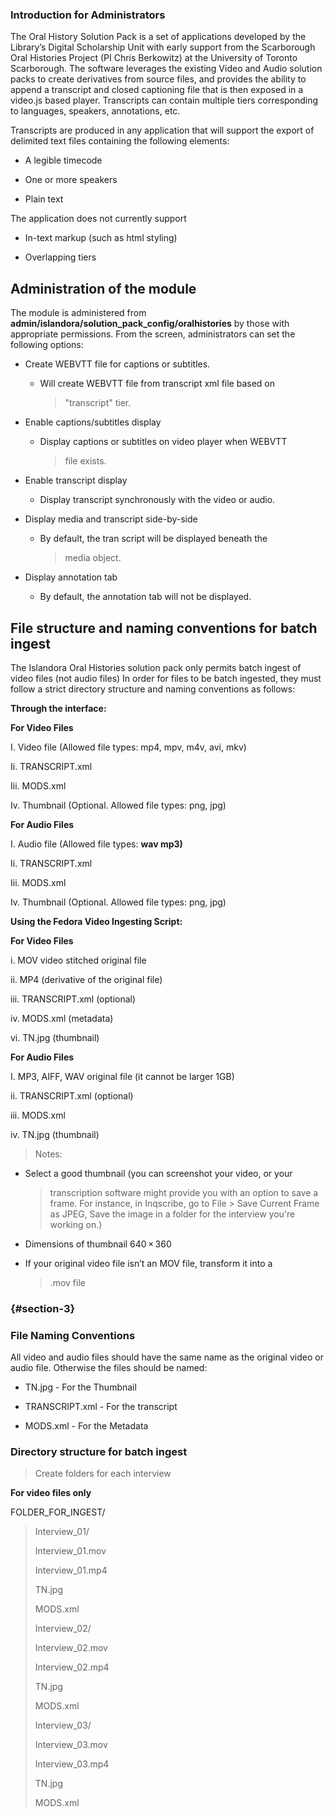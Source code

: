 ### Introduction for Administrators

The Oral History Solution Pack is a set of applications developed by the
Library’s Digital Scholarship Unit with early support from the
Scarborough Oral Histories Project (PI Chris Berkowitz) at the
University of Toronto Scarborough. The software leverages the existing
Video and Audio solution packs to create derivatives from source files,
and provides the ability to append a transcript and closed captioning
file that is then exposed in a video.js based player. Transcripts can
contain multiple tiers corresponding to languages, speakers,
annotations, etc.

Transcripts are produced in any application that will support the export
of delimited text files containing the following elements:

-   A legible timecode

-   One or more speakers

-   Plain text

The application does not currently support

-   In-text markup (such as html styling)

-   Overlapping tiers

Administration of the module
----------------------------

The module is administered from
**admin/islandora/solution\_pack\_config/oralhistories** by those with
appropriate permissions. From the screen, administrators can set the
following options:

-   Create WEBVTT file for captions or subtitles.

    -   Will create WEBVTT file from transcript xml file based on
        > "transcript" tier.

-   Enable captions/subtitles display

    -   Display captions or subtitles on video player when WEBVTT
        > file exists.

-   Enable transcript display

    -   Display transcript synchronously with the video or audio.

-   Display media and transcript side-by-side

    -   By default, the tran script will be displayed beneath the
        > media object.

-   Display annotation tab

    -   By default, the annotation tab will not be displayed.

File structure and naming conventions for batch ingest
------------------------------------------------------

The Islandora Oral Histories solution pack only permits batch ingest of
video files (not audio files) In order for files to be batch ingested,
they must follow a strict directory structure and naming conventions as
follows:

**Through the interface:**

**For Video Files**

I. Video file (Allowed file types: mp4, mpv, m4v, avi, mkv)

Ii. TRANSCRIPT.xml

Iii. MODS.xml

Iv. Thumbnail (Optional. Allowed file types: png, jpg)

**For Audio Files**

I. Audio file (Allowed file types: **wav mp3)**

Ii. TRANSCRIPT.xml

Iii. MODS.xml

Iv. Thumbnail (Optional. Allowed file types: png, jpg)

**Using the Fedora Video Ingesting Script:**

**For Video Files**

i\. MOV video stitched original file

ii\. MP4 (derivative of the original file)

iii\. TRANSCRIPT.xml (optional)

iv\. MODS.xml (metadata)

vi\. TN.jpg (thumbnail)

**For Audio Files**

I. MP3, AIFF, WAV original file (it cannot be larger 1GB)

ii\. TRANSCRIPT.xml (optional)

iii\. MODS.xml

iv\. TN.jpg (thumbnail)

> Notes:

-   Select a good thumbnail (you can screenshot your video, or your
    > transcription software might provide you with an option to save
    > a frame. For instance, in Inqscribe, go to File &gt; Save Current
    > Frame as JPEG, Save the image in a folder for the interview you're
    > working on.)

-   Dimensions of thumbnail 640 × 360

-   If your original video file isn’t an MOV file, transform it into a
    > .mov file

###  {#section-3}

### File Naming Conventions

All video and audio files should have the same name as the original
video or audio file. Otherwise the files should be named:

-   TN.jpg - For the Thumbnail

-   TRANSCRIPT.xml - For the transcript

-   MODS.xml - For the Metadata

### Directory structure for batch ingest

> Create folders for each interview

**For video files only**

FOLDER\_FOR\_INGEST/

> Interview\_01/
>
> Interview\_01.mov
>
> Interview\_01.mp4
>
> TN.jpg
>
> MODS.xml
>
> Interview\_02/
>
> Interview\_02.mov
>
> Interview\_02.mp4
>
> TN.jpg
>
> MODS.xml
>
> Interview\_03/
>
> Interview\_03.mov
>
> Interview\_03.mp4
>
> TN.jpg
>
> MODS.xml
